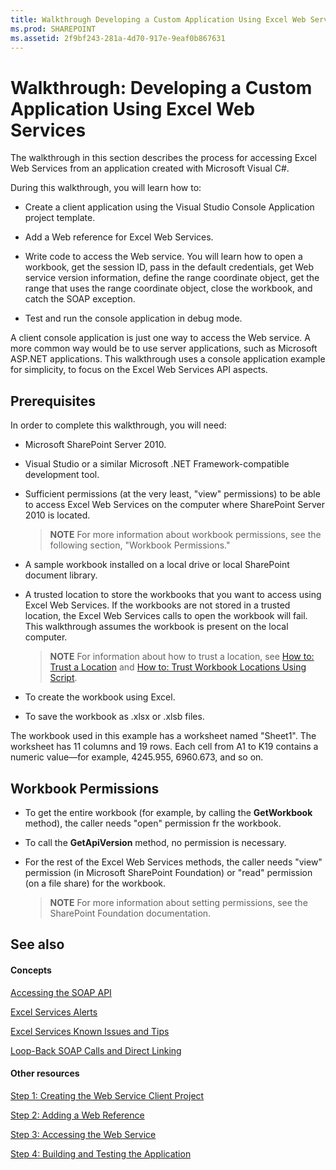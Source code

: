 ```yaml
---
title: Walkthrough Developing a Custom Application Using Excel Web Services
ms.prod: SHAREPOINT
ms.assetid: 2f9bf243-281a-4d70-917e-9eaf0b867631
---
```



# Walkthrough: Developing a Custom Application Using Excel Web Services

The walkthrough in this section describes the process for accessing Excel Web Services from an application created with Microsoft Visual C#.
  
    
    

During this walkthrough, you will learn how to:
- Create a client application using the Visual Studio Console Application project template.
    
  
- Add a Web reference for Excel Web Services.
    
  
- Write code to access the Web service. You will learn how to open a workbook, get the session ID, pass in the default credentials, get Web service version information, define the range coordinate object, get the range that uses the range coordinate object, close the workbook, and catch the SOAP exception.
    
  
- Test and run the console application in debug mode.
    
  
A client console application is just one way to access the Web service. A more common way would be to use server applications, such as Microsoft ASP.NET applications. This walkthrough uses a console application example for simplicity, to focus on the Excel Web Services API aspects.
## Prerequisites

In order to complete this walkthrough, you will need: 
  
    
    

- Microsoft SharePoint Server 2010.
    
  
- Visual Studio or a similar Microsoft .NET Framework-compatible development tool.
    
  
- Sufficient permissions (at the very least, "view" permissions) to be able to access Excel Web Services on the computer where SharePoint Server 2010 is located. 
    
    > **NOTE**
    > For more information about workbook permissions, see the following section, "Workbook Permissions." 
- A sample workbook installed on a local drive or local SharePoint document library. 
    
  
- A trusted location to store the workbooks that you want to access using Excel Web Services. If the workbooks are not stored in a trusted location, the Excel Web Services calls to open the workbook will fail. This walkthrough assumes the workbook is present on the local computer. 
    
    > **NOTE**
    > For information about how to trust a location, see  [How to: Trust a Location](how-to-trust-a-location.md) and [How to: Trust Workbook Locations Using Script](http://msdn.microsoft.com/library/79ab6ced-7a0c-4275-b852-bb246fc6be57%28Office.15%29.aspx). 
- To create the workbook using Excel.
    
  
- To save the workbook as .xlsx or .xlsb files.
    
  
The workbook used in this example has a worksheet named "Sheet1". The worksheet has 11 columns and 19 rows. Each cell from A1 to K19 contains a numeric value—for example, 4245.955, 6960.673, and so on.
  
    
    

## Workbook Permissions


- To get the entire workbook (for example, by calling the **GetWorkbook** method), the caller needs "open" permission fr the workbook.
    
  
- To call the **GetApiVersion** method, no permission is necessary.
    
  
- For the rest of the Excel Web Services methods, the caller needs "view" permission (in Microsoft SharePoint Foundation) or "read" permission (on a file share) for the workbook.
    
    > **NOTE**
    > For more information about setting permissions, see the SharePoint Foundation documentation. 

## See also


#### Concepts


  
    
    
 [Accessing the SOAP API](accessing-the-soap-api.md)
  
    
    
 [Excel Services Alerts](excel-services-alerts.md)
  
    
    
 [Excel Services Known Issues and Tips](excel-services-known-issues-and-tips.md)
  
    
    
 [Loop-Back SOAP Calls and Direct Linking](loop-back-soap-calls-and-direct-linking.md)
#### Other resources


  
    
    
 [Step 1: Creating the Web Service Client Project](step-1-creating-the-web-service-client-project.md)
  
    
    
 [Step 2: Adding a Web Reference](step-2-adding-a-web-reference.md)
  
    
    
 [Step 3: Accessing the Web Service](step-3-accessing-the-web-service.md)
  
    
    
 [Step 4: Building and Testing the Application](step-4-building-and-testing-the-application.md)

